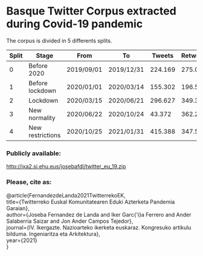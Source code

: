 
# Basque Twitter Corpus extracted during Covid-19 pandemic

The corpus is divided in 5 differents splits.

<!-- TABLE_GENERATE_START -->
| Split |	Stage   			    |    From    |     To     |  Tweets | Retweets |
| ----- | ----------------- | ---------- | ---------- | ------- | -------- |
|0| 	    Before 2020| 		    2019/09/01 | 2019/12/31 | 224.169 |  275.042 | 
|1| 	    Before lockdown|    2020/01/01 | 2020/03/14 | 155.302 |  196.500 | 
|2| 	    Lockdown|           2020/03/15 | 2020/06/21 | 296.627 |  349.368 | 
|3| 	    New normality|      2020/06/22 | 2020/10/24 |  43.372 |  362.279 | 
|4| 	    New restrictions|   2020/10/25 | 2021/01/31 | 415.388 |  347.533 | 
<!-- TABLE_GENERATE_END -->


### Publicly available:
http://ixa2.si.ehu.eus/josebafdl/twitter_eu_19.zip

### Please, cite as:
@article{FernandezdeLanda2021TwitterrekoEK,\
  title={Twitterreko Euskal Komunitatearen Eduki Azterketa Pandemia Garaian},\
  author={Joseba Fernandez de Landa and Iker Garc{\'i}a Ferrero and Ander Salaberria Saizar and Jon Ander Campos Tejedor},\
  journal={IV. Ikergazte. Nazioarteko ikerketa euskaraz. Kongresuko artikulu bilduma. Ingeniaritza eta Arkitektura},\
  year={2021}\
}
